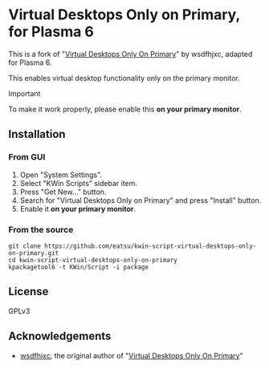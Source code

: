 # Virtual Desktops Only on Primary, for Plasma 6

This is a fork of "[Virtual Desktops Only On Primary][origin]" by wsdfhjxc,
adapted for Plasma 6.

This enables virtual desktop functionality only on the primary monitor.

> [!IMPORTANT]
> To make it work properly, please enable this **on your primary monitor**.

## Installation

### From GUI

1. Open "System Settings".
2. Select "KWin Scripts" sidebar item.
3. Press "Get New…" button.
4. Search for "Virtual Desktops Only on Primary" and press "Install" button.
5. Enable it **on your primary monitor**.

### From the source

```console
git clone https://github.com/eatsu/kwin-script-virtual-desktops-only-on-primary.git
cd kwin-script-virtual-desktops-only-on-primary
kpackagetool6 -t KWin/Script -i package
```

## License

GPLv3

## Acknowledgements

- [wsdfhjxc], the original author of "[Virtual Desktops Only On Primary][origin]"

[wsdfhjxc]: https://github.com/wsdfhjxc
[origin]: https://github.com/wsdfhjxc/kwin-scripts/tree/master/virtual-desktops-only-on-primary
